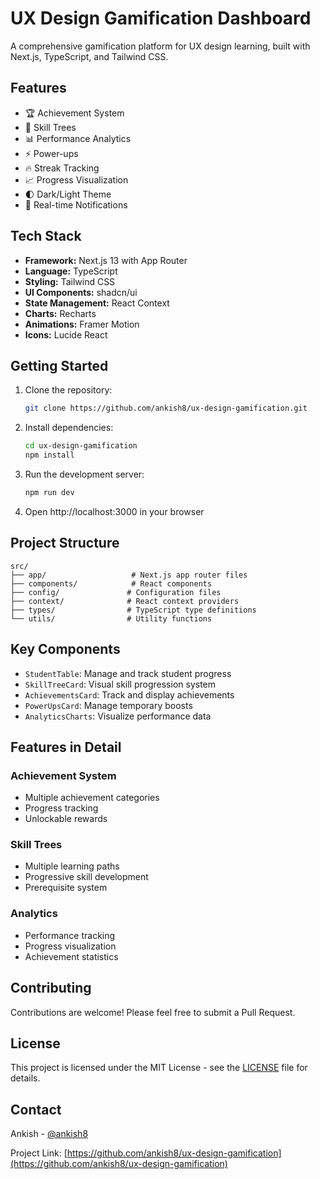 # UX Design Gamification Dashboard

A comprehensive gamification platform for UX design learning, built with Next.js, TypeScript, and Tailwind CSS.

## Features

- 🏆 Achievement System
- 🌟 Skill Trees
- 📊 Performance Analytics
- ⚡ Power-ups
- 🔥 Streak Tracking
- 📈 Progress Visualization
- 🌓 Dark/Light Theme
- 🔔 Real-time Notifications

## Tech Stack

- **Framework:** Next.js 13 with App Router
- **Language:** TypeScript
- **Styling:** Tailwind CSS
- **UI Components:** shadcn/ui
- **State Management:** React Context
- **Charts:** Recharts
- **Animations:** Framer Motion
- **Icons:** Lucide React

## Getting Started

1. Clone the repository:
   ```bash
   git clone https://github.com/ankish8/ux-design-gamification.git
   ```

2. Install dependencies:
   ```bash
   cd ux-design-gamification
   npm install
   ```

3. Run the development server:
   ```bash
   npm run dev
   ```

4. Open http://localhost:3000 in your browser

## Project Structure

```
src/
├── app/                   # Next.js app router files
├── components/            # React components
├── config/               # Configuration files
├── context/              # React context providers
├── types/                # TypeScript type definitions
└── utils/                # Utility functions
```

## Key Components

- `StudentTable`: Manage and track student progress
- `SkillTreeCard`: Visual skill progression system
- `AchievementsCard`: Track and display achievements
- `PowerUpsCard`: Manage temporary boosts
- `AnalyticsCharts`: Visualize performance data

## Features in Detail

### Achievement System
- Multiple achievement categories
- Progress tracking
- Unlockable rewards

### Skill Trees
- Multiple learning paths
- Progressive skill development
- Prerequisite system

### Analytics
- Performance tracking
- Progress visualization
- Achievement statistics

## Contributing

Contributions are welcome! Please feel free to submit a Pull Request.

## License

This project is licensed under the MIT License - see the [LICENSE](LICENSE) file for details.

## Contact

Ankish - [@ankish8](https://github.com/ankish8)

Project Link: [https://github.com/ankish8/ux-design-gamification](https://github.com/ankish8/ux-design-gamification)
